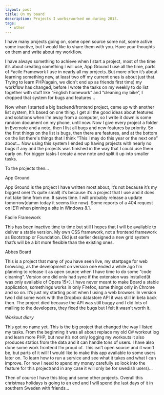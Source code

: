 ```yaml
---
layout: post
title: On my board
description: Projects I works/worked on during 2013.
tags:
  - other
---
```

I have many projects going on, some open source some not, some active some inactive, but I would like to share them with you. Have your thoughts on them and write about my workflow.

I have always something to achieve when I start a project, most of the time it’s about creating something I will use, App Ground I use all the time, parts of Facile Framework I use in nearly all my projects. But more often it’s about learning something new, at least two off my current ones is about just that. Trying to learn PHP(again, we didn't end up as friends first time) my workflow has changed, before I wrote the tasks on my weekly to do list together with stuff like “English homework” and “cleaning my bike”, I dropped that system for bugs and features…

Now when I started a big backend/frontend project, came up with another list system, It’s based on one thing. I get all the good ideas about features and solutions when I’m away from a computer, so I write it down is some random document on my phone, until now. Now I give every project a folder in Evernote and a note, then I list all bugs and new features by priority. So the first things on the list is bugs, then there are features, and at the bottom on the list there's things that I think ”This I may do this year or the next one” about… Now using this system I ended up having projects with nearly no bugs if any and the projects was finished in the way that I could use them early on. For bigger tasks I create a new note and split it up into smaller tasks.

To the projects then…

App Ground

App Ground is the project I have written most about, it’s not because it’s my biggest one(it’s quite small) it’s because it’s a project that I use and it does not take time from me. It saves time. I will probably release a update tomorrow(damm today it seems like now). Some reports of a 404 request on IE11 when pinning a site in Windows 8.1.

Facile Framework

This has been inactive time to time but still I hopes that I will be available to deliver a stable version. My own CSS framework, not a frontend framework as Bootstrap or Foundation. Did just earlier designed a new grid system that’s will be a bit more flexible than the existing ones.

Abbes Board

This is a project that many of you have seen live, my startpage for web browsing, as the development on version one ended a while ago I’m planning to release it as open source when I have time to do some “code cleaning”. Version one did only had sync if the extension was installed(it was only available of Opera 15+). I have never meant to make Board a stable application, somethings works in only Firefox, some things only in Chrome and so on. It’s just my starting point when I using a web browser. In version two I did some work with the Dropbox datastore API it was still in beta back then. The project died because the API was still buggy and I did lots of mailing to the developers, they fixed the bugs but I felt it wasn't worth it.

*Workout diary*

This got no name yet. This is the big project that changed the way I listed my tasks. From the beginning it was all about replace my old C# workout log and learn more PHP, but now it’s not only logging my workouts it also produces statics from the data and it can handle tons of users. I have also done some work frontend I’m proud of. This isn't open source and it won't be, but parts of it will! I would like to make this app available to some users later on. To learn how to run a service and see what it takes and what I can improve. For now I need to spend my money carefully so look into the feature for this project(and in any case it will only be for swedish users)...

Then of course I have this blog and some other projects. Overall this christmas holidays is going to an end and I will spend the last days of it in southern Sweden with friends...
